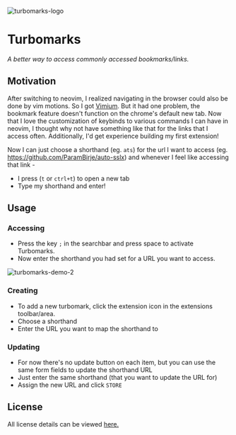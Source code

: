 ![turbomarks-logo](https://github.com/user-attachments/assets/4c820848-4b93-4aba-be37-8e1f758f95c2)

# Turbomarks

_A better way to access commonly accessed bookmarks/links._

## Motivation

After switching to neovim, I realized navigating in the browser could also be done by vim motions. So I got [Vimium](https://github.com/philc/vimium). But it had one problem, the bookmark feature doesn't function on the chrome's default new tab. Now that I love the customization of keybinds to various commands I can have in neovim, I thought why not have something like that for the links that I access often. Additionally, I'd get experience building my first extension!

Now I can just choose a shorthand (eg. `ats`) for the url I want to access (eg. https://github.com/ParamBirje/auto-sslx) and whenever I feel like accessing that link -
- I press (`t` or `ctrl+t`) to open a new tab
- Type my shorthand and enter!

## Usage

### Accessing

- Press the key `;` in the searchbar and press space to activate Turbomarks.
- Now enter the shorthand you had set for a URL you want to access.

![turbomarks-demo-2](https://github.com/user-attachments/assets/a6318819-9cff-4c99-bca5-e0419246530a)

### Creating

- To add a new turbomark, click the extension icon in the extensions toolbar/area.
- Choose a shorthand
- Enter the URL you want to map the shorthand to

### Updating

- For now there's no update button on each item, but you can use the same form fields to update the shorthand URL
- Just enter the same shorthand (that you want to update the URL for)
- Assign the new URL and click `STORE`

## License

All license details can be viewed [here.](https://github.com/ParamBirje/turbomarks/blob/main/LICENSE)
